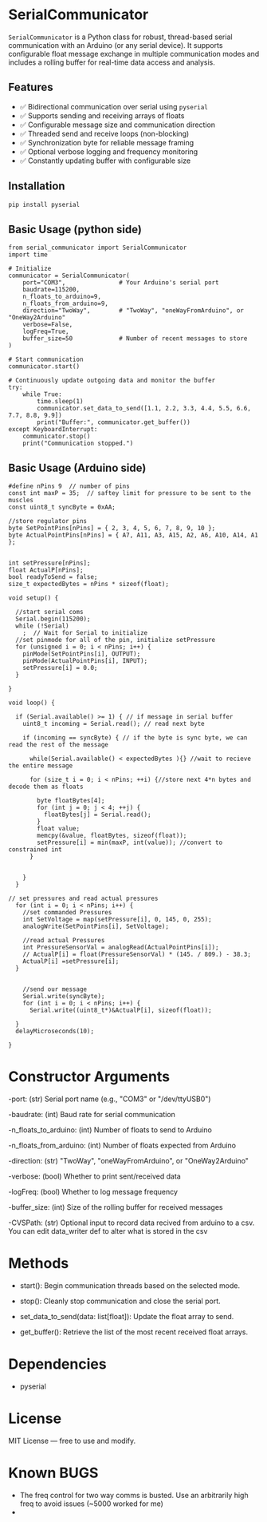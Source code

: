 # SerialCommunicator

`SerialCommunicator` is a Python class for robust, thread-based serial communication with an Arduino (or any serial device). It supports configurable float message exchange in multiple communication modes and includes a rolling buffer for real-time data access and analysis.

## Features

- ✅ Bidirectional communication over serial using `pyserial`
- ✅ Supports sending and receiving arrays of floats
- ✅ Configurable message size and communication direction
- ✅ Threaded send and receive loops (non-blocking)
- ✅ Synchronization byte for reliable message framing
- ✅ Optional verbose logging and frequency monitoring
- ✅ Constantly updating buffer with configurable size

## Installation

```bash
pip install pyserial
```


## Basic Usage (python side)

```
from serial_communicator import SerialCommunicator
import time

# Initialize
communicator = SerialCommunicator(
    port="COM3",               # Your Arduino's serial port
    baudrate=115200,
    n_floats_to_arduino=9,
    n_floats_from_arduino=9,
    direction="TwoWay",        # "TwoWay", "oneWayFromArduino", or "OneWay2Arduino"
    verbose=False,
    logFreq=True,
    buffer_size=50             # Number of recent messages to store
)

# Start communication
communicator.start()

# Continuously update outgoing data and monitor the buffer
try:
    while True:
        time.sleep(1)
        communicator.set_data_to_send([1.1, 2.2, 3.3, 4.4, 5.5, 6.6, 7.7, 8.8, 9.9])
        print("Buffer:", communicator.get_buffer())
except KeyboardInterrupt:
    communicator.stop()
    print("Communication stopped.")
```

## Basic Usage (Arduino side)

```
#define nPins 9  // number of pins
const int maxP = 35;  // saftey limit for pressure to be sent to the muscles
const uint8_t syncByte = 0xAA;

//store regulator pins
byte SetPointPins[nPins] = { 2, 3, 4, 5, 6, 7, 8, 9, 10 };
byte ActualPointPins[nPins] = { A7, A11, A3, A15, A2, A6, A10, A14, A1 };


int setPressure[nPins];
float ActualP[nPins];
bool readyToSend = false;
size_t expectedBytes = nPins * sizeof(float);

void setup() {

  //start serial coms
  Serial.begin(115200);
  while (!Serial)
    ;  // Wait for Serial to initialize
  //set pinmode for all of the pin, initialize setPressure
  for (unsigned i = 0; i < nPins; i++) {
    pinMode(SetPointPins[i], OUTPUT);
    pinMode(ActualPointPins[i], INPUT);
    setPressure[i] = 0.0;
  }

}

void loop() {

  if (Serial.available() >= 1) { // if message in serial buffer
    uint8_t incoming = Serial.read(); // read next byte

    if (incoming == syncByte) { // if the byte is sync byte, we can read the rest of the message

      while(Serial.available() < expectedBytes ){} //wait to recieve the entire message

      for (size_t i = 0; i < nPins; ++i) {//store next 4*n bytes and decode them as floats

        byte floatBytes[4];
        for (int j = 0; j < 4; ++j) {
          floatBytes[j] = Serial.read();
        }
        float value;
        memcpy(&value, floatBytes, sizeof(float));
        setPressure[i] = min(maxP, int(value)); //convert to constrained int
      }


    }
  }

// set pressures and read actual pressures
  for (int i = 0; i < nPins; i++) {
    //set commanded Pressures
    int SetVoltage = map(setPressure[i], 0, 145, 0, 255);
    analogWrite(SetPointPins[i], SetVoltage);

    //read actual Pressures
    int PressureSensorVal = analogRead(ActualPointPins[i]);
    // ActualP[i] = float(PressureSensorVal) * (145. / 809.) - 38.3;
    ActualP[i] =setPressure[i];
  }
  

    //send our message 
    Serial.write(syncByte);
    for (int i = 0; i < nPins; i++) {
      Serial.write((uint8_t*)&ActualP[i], sizeof(float));

  }
  delayMicroseconds(10);

}
```


# Constructor Arguments

-port:	(str)	Serial port name (e.g., "COM3" or "/dev/ttyUSB0")

-baudrate:	(int)	Baud rate for serial communication

-n_floats_to_arduino:	(int)	Number of floats to send to Arduino

-n_floats_from_arduino:	(int)	Number of floats expected from Arduino

-direction:	(str)	"TwoWay", "oneWayFromArduino", or "OneWay2Arduino"

-verbose:	(bool)	Whether to print sent/received data

-logFreq:	(bool)	Whether to log message frequency

-buffer_size: (int)	Size of the rolling buffer for received messages

-CVSPath: (str) Optional input to record data recived from arduino to a csv. You can edit data_writer def to alter what is stored in the csv

# Methods
- start(): Begin communication threads based on the selected mode.

- stop(): Cleanly stop communication and close the serial port.

- set_data_to_send(data: list[float]): Update the float array to send.

- get_buffer(): Retrieve the list of the most recent received float arrays.

# Dependencies
- pyserial

# License
MIT License — free to use and modify.


# Known BUGS
- The freq control for two way comms is busted. Use an arbitrarily high freq to avoid issues (~5000 worked for me)
- 
